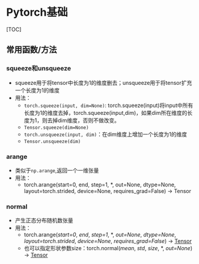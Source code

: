 # Pytorch基础

[TOC]

## 常用函数/方法

### squeeze和unsqueeze

- squeeze用于将tensor中长度为1的维度删去；unsqueeze用于将tensor扩充一个长度为1的维度
- 用法：
  - `torch.squeeze(input, dim=None)`: torch.squeeze(input)将input中所有长度为1的维度去掉，torch.squeeze(input,dim)，如果dim所在维度的长度为1，则去掉dim维度，否则不做改变。
  - `Tensor.squeeze(dim=None)`
  - `torch.unsqueeze(input, dim)`：在dim维度上增加一个长度为1的维度
  - `Tensor.unsqueeze(dim)`

### arange

- 类似于`np.arange`,返回一个一维张量
- 用法：
  - torch.arange(start=0, end, step=1, *, out=None, dtype=None, layout=torch.strided, device=None, requires_grad=False) → Tensor

### normal

- 产生正态分布随机数张量
- 用法：
  - torch.arange(*start=0*, *end*, *step=1*, *, *out=None*, *dtype=None*, *layout=torch.strided*, *device=None*, *requires_grad=False*) → [Tensor](https://pytorch.org/docs/stable/tensors.html#torch.Tensor)
  - 也可以指定形状参数size：torch.normal(*mean*, *std*, *size*, *, *out=None*) → [Tensor](https://pytorch.org/docs/stable/tensors.html#torch.Tensor) 

